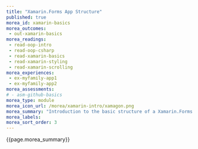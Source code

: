 ```yaml
---
title: "Xamarin.Forms App Structure"
published: true
morea_id: xamarin-basics
morea_outcomes:
 - out-xamarin-basics
morea_readings:
 - read-oop-intro
 - read-oop-csharp
 - read-xamarin-basics
 - read-xamarin-styling
 - read-xamarin-scrolling
morea_experiences:
 - ex-myfamily-app1
 - ex-myfamily-app2
morea_assessments:
# - asm-github-basics
morea_type: module
morea_icon_url: /morea/xamarin-intro/xamagon.png
morea_summary: "Introduction to the basic structure of a Xamarin.Forms cross-platform mobile application."
morea_labels:
morea_sort_order: 3
---
```


{{page.morea_summary}}
